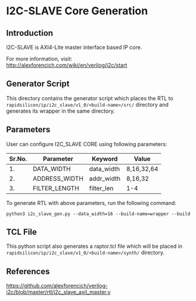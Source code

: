 # I2C-SLAVE Core Generation 

## Introduction
I2C-SLAVE is AXI4-Lite master interface based IP core.

For more information, visit: http://alexforencich.com/wiki/en/verilog/i2c/start

## Generator Script
This directory contains the generator script which places the RTL to `rapidsilicon/ip/i2c_slave/v1_0/<build-name>/src/` directory and generates its wrapper in the same directory. 

## Parameters
User can configure I2C_SLAVE CORE using following parameters:

| Sr.No.|     Parameter     |     Keyword      |      Value     |
|-------|-------------------|------------------|----------------|
|   1.  |   DATA_WIDTH      |   data_width     |   8,16,32,64   |
|   2.  |   ADDRESS_WIDTH   |   addr_width     |   8,16,32      |
|   3.  |   FILTER_LENGTH   |   filter_len     |   1-4          |



To generate RTL with above parameters, run the following command:
```
python3 i2c_slave_gen.py --data_width=16 --build-name=wrapper --build
```

## TCL File 
This python script also generates a raptor.tcl file which will be placed in `rapidsilicon/ip/i2c_slave/v1_0/<build-name>/synth/` directory.

## References

https://github.com/alexforencich/verilog-i2c/blob/master/rtl/i2c_slave_axil_master.v